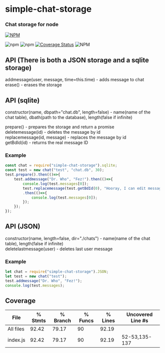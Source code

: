# simple-chat-storage
### Chat storage for node  
[![NPM](https://nodei.co/npm/simple-chat-storage.png)](https://nodei.co/npm/simple-chat-storage/)  

![npm](https://img.shields.io/npm/v/simple-chat-storage)
![npm](https://img.shields.io/npm/dt/simple-chat-storage)
[![Coverage Status](https://coveralls.io/repos/github/artegoser/simple-chat-storage/badge.svg?branch=main)](https://coveralls.io/github/artegoser/simple-chat-storage?branch=main)
![NPM](https://img.shields.io/npm/l/simple-chat-storage)


## API (There is both a JSON storage and a sqlite storage)
  
addmessage(user, message, time=this.time) - adds message to chat  
erase() - erases the storage

## API (sqlite)

constructor(name, dbpath="chat.db", length=false) - name(name of the chat table),  dbath(path to the database), length(false if infinite)

prepare() - prepares the storage and return a promise  
deletemessage(id) - deletes the message by id  
replacemessage(id, message) - replaces the message by id  
getBdId(id) - returns the real message ID  

### Example
```javascript
const chat = require("simple-chat-storage").sqlite;
const test = new chat("test", "chat.db", 30);
test.prepare().then(()=>{
	test.addmessage("Dr. Who", "Fez!").then(()=>{
		console.log(test.messages[0]);
		test.replacemessage(test.getBdId(0), "Hooray, I can edit messages.")
		.then(()=>{
			console.log(test.messages[0]);
		});
	});
});
```

## API (JSON)

constructor(name, length=false, dir="./chats") - name(name of the chat table), length(false if infinite)  
deletelastmessage(user) - deletes last user message  

### Example
```javascript
let chat = require("simple-chat-storage").JSON;
let test = new chat("test");
test.addmessage("Dr. Who", "Fez!");
console.log(test.messages);
```

## Coverage
File      | % Stmts | % Branch | % Funcs | % Lines | Uncovered Line #s
----------|---------|----------|---------|---------|-------------------
All files |   92.42 |    79.17 |      90 |   92.19 |
 index.js |   92.42 |    79.17 |      90 |   92.19 | 52-53,135-137